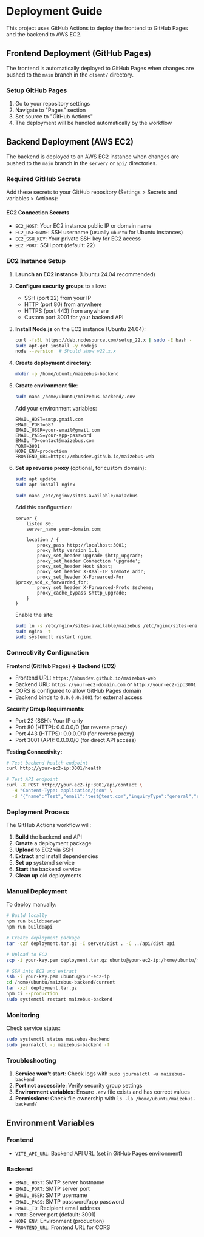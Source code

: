 # Deployment Guide

This project uses GitHub Actions to deploy the frontend to GitHub Pages and the backend to AWS EC2.

## Frontend Deployment (GitHub Pages)

The frontend is automatically deployed to GitHub Pages when changes are pushed to the `main` branch in the `client/` directory.

### Setup GitHub Pages

1. Go to your repository settings
2. Navigate to "Pages" section
3. Set source to "GitHub Actions"
4. The deployment will be handled automatically by the workflow

## Backend Deployment (AWS EC2)

The backend is deployed to an AWS EC2 instance when changes are pushed to the `main` branch in the `server/` or `api/` directories.

### Required GitHub Secrets

Add these secrets to your GitHub repository (Settings > Secrets and variables > Actions):

#### EC2 Connection Secrets
- `EC2_HOST`: Your EC2 instance public IP or domain name
- `EC2_USERNAME`: SSH username (usually `ubuntu` for Ubuntu instances)
- `EC2_SSH_KEY`: Your private SSH key for EC2 access
- `EC2_PORT`: SSH port (default: 22)

### EC2 Instance Setup

1. **Launch an EC2 instance** (Ubuntu 24.04 recommended)
2. **Configure security groups** to allow:
   - SSH (port 22) from your IP
   - HTTP (port 80) from anywhere
   - HTTPS (port 443) from anywhere
   - Custom port 3001 for your backend API

3. **Install Node.js** on the EC2 instance (Ubuntu 24.04):
   ```bash
   curl -fsSL https://deb.nodesource.com/setup_22.x | sudo -E bash -
   sudo apt-get install -y nodejs
   node --version  # Should show v22.x.x
   ```

4. **Create deployment directory**:
   ```bash
   mkdir -p /home/ubuntu/maizebus-backend
   ```

5. **Create environment file**:
   ```bash
   sudo nano /home/ubuntu/maizebus-backend/.env
   ```
   Add your environment variables:
   ```env
   EMAIL_HOST=smtp.gmail.com
   EMAIL_PORT=587
   EMAIL_USER=your-email@gmail.com
   EMAIL_PASS=your-app-password
   EMAIL_TO=contact@maizebus.com
   PORT=3001
   NODE_ENV=production
   FRONTEND_URL=https://mbusdev.github.io/maizebus-web
   ```

6. **Set up reverse proxy** (optional, for custom domain):
   ```bash
   sudo apt update
   sudo apt install nginx
   
   sudo nano /etc/nginx/sites-available/maizebus
   ```
   Add this configuration:
   ```nginx
   server {
       listen 80;
       server_name your-domain.com;
       
       location / {
           proxy_pass http://localhost:3001;
           proxy_http_version 1.1;
           proxy_set_header Upgrade $http_upgrade;
           proxy_set_header Connection 'upgrade';
           proxy_set_header Host $host;
           proxy_set_header X-Real-IP $remote_addr;
           proxy_set_header X-Forwarded-For $proxy_add_x_forwarded_for;
           proxy_set_header X-Forwarded-Proto $scheme;
           proxy_cache_bypass $http_upgrade;
       }
   }
   ```
   Enable the site:
   ```bash
   sudo ln -s /etc/nginx/sites-available/maizebus /etc/nginx/sites-enabled/
   sudo nginx -t
   sudo systemctl restart nginx
   ```

### Connectivity Configuration

**Frontend (GitHub Pages) → Backend (EC2)**
- Frontend URL: `https://mbusdev.github.io/maizebus-web`
- Backend URL: `https://your-ec2-domain.com` or `http://your-ec2-ip:3001`
- CORS is configured to allow GitHub Pages domain
- Backend binds to `0.0.0.0:3001` for external access

**Security Group Requirements:**
- Port 22 (SSH): Your IP only
- Port 80 (HTTP): 0.0.0.0/0 (for reverse proxy)
- Port 443 (HTTPS): 0.0.0.0/0 (for reverse proxy)
- Port 3001 (API): 0.0.0.0/0 (for direct API access)

**Testing Connectivity:**
```bash
# Test backend health endpoint
curl http://your-ec2-ip:3001/health

# Test API endpoint
curl -X POST http://your-ec2-ip:3001/api/contact \
  -H "Content-Type: application/json" \
  -d '{"name":"Test","email":"test@test.com","inquiryType":"general","subject":"Test","message":"Test"}'
```

### Deployment Process

The GitHub Actions workflow will:

1. **Build** the backend and API
2. **Create** a deployment package
3. **Upload** to EC2 via SSH
4. **Extract** and install dependencies
5. **Set up** systemd service
6. **Start** the backend service
7. **Clean up** old deployments

### Manual Deployment

To deploy manually:

```bash
# Build locally
npm run build:server
npm run build:api

# Create deployment package
tar -czf deployment.tar.gz -C server/dist . -C ../api/dist api

# Upload to EC2
scp -i your-key.pem deployment.tar.gz ubuntu@your-ec2-ip:/home/ubuntu/maizebus-backend/current/

# SSH into EC2 and extract
ssh -i your-key.pem ubuntu@your-ec2-ip
cd /home/ubuntu/maizebus-backend/current
tar -xzf deployment.tar.gz
npm ci --production
sudo systemctl restart maizebus-backend
```

### Monitoring

Check service status:
```bash
sudo systemctl status maizebus-backend
sudo journalctl -u maizebus-backend -f
```

### Troubleshooting

1. **Service won't start**: Check logs with `sudo journalctl -u maizebus-backend`
2. **Port not accessible**: Verify security group settings
3. **Environment variables**: Ensure `.env` file exists and has correct values
4. **Permissions**: Check file ownership with `ls -la /home/ubuntu/maizebus-backend/`

## Environment Variables

### Frontend
- `VITE_API_URL`: Backend API URL (set in GitHub Pages environment)

### Backend
- `EMAIL_HOST`: SMTP server hostname
- `EMAIL_PORT`: SMTP server port
- `EMAIL_USER`: SMTP username
- `EMAIL_PASS`: SMTP password/app password
- `EMAIL_TO`: Recipient email address
- `PORT`: Server port (default: 3001)
- `NODE_ENV`: Environment (production)
- `FRONTEND_URL`: Frontend URL for CORS